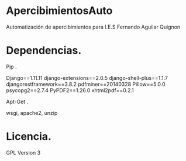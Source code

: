 # ApercibimientosAuto
Automatización de apercibimientos para I.E.S Fernando Aguilar Quignon

# Dependencias.

  Pip .

  Django==1.11.11
  django-extensions==2.0.5
  django-shell-plus==1.1.7
  djangorestframework==3.8.2
  pdfminer==20140328
  Pillow==5.0.0
  psycopg2==2.7.4
  PyPDF2==1.26.0
  xhtml2pdf==0.2.1
  
  Apt-Get .
  
  wsgi, apache2, unzip
  
 # Licencia.
 
  GPL Version 3
  
  
